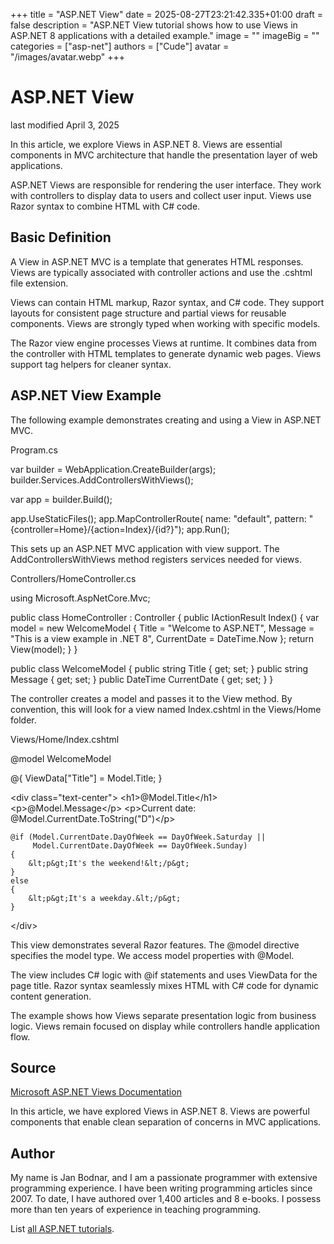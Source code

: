 +++
title = "ASP.NET View"
date = 2025-08-27T23:21:42.335+01:00
draft = false
description = "ASP.NET View tutorial shows how to use Views in ASP.NET 8 applications with a detailed example."
image = ""
imageBig = ""
categories = ["asp-net"]
authors = ["Cude"]
avatar = "/images/avatar.webp"
+++

# ASP.NET View

last modified April 3, 2025

In this article, we explore Views in ASP.NET 8. Views are essential components
in MVC architecture that handle the presentation layer of web applications.

ASP.NET Views are responsible for rendering the user interface. They work with
controllers to display data to users and collect user input. Views use Razor
syntax to combine HTML with C# code.

## Basic Definition

A View in ASP.NET MVC is a template that generates HTML responses. Views are
typically associated with controller actions and use the .cshtml file extension.

Views can contain HTML markup, Razor syntax, and C# code. They support layouts
for consistent page structure and partial views for reusable components. Views
are strongly typed when working with specific models.

The Razor view engine processes Views at runtime. It combines data from the
controller with HTML templates to generate dynamic web pages. Views support
tag helpers for cleaner syntax.

## ASP.NET View Example

The following example demonstrates creating and using a View in ASP.NET MVC.

Program.cs
  

var builder = WebApplication.CreateBuilder(args);
builder.Services.AddControllersWithViews();

var app = builder.Build();

app.UseStaticFiles();
app.MapControllerRoute(
    name: "default",
    pattern: "{controller=Home}/{action=Index}/{id?}");
app.Run();

This sets up an ASP.NET MVC application with view support. The
AddControllersWithViews method registers services needed for views.

Controllers/HomeController.cs
  

using Microsoft.AspNetCore.Mvc;

public class HomeController : Controller
{
    public IActionResult Index()
    {
        var model = new WelcomeModel
        {
            Title = "Welcome to ASP.NET",
            Message = "This is a view example in .NET 8",
            CurrentDate = DateTime.Now
        };
        return View(model);
    }
}

public class WelcomeModel
{
    public string Title { get; set; }
    public string Message { get; set; }
    public DateTime CurrentDate { get; set; }
}

The controller creates a model and passes it to the View method. By convention,
this will look for a view named Index.cshtml in the Views/Home folder.

Views/Home/Index.cshtml
  

@model WelcomeModel

@{
    ViewData["Title"] = Model.Title;
}

&lt;div class="text-center"&gt;
    &lt;h1&gt;@Model.Title&lt;/h1&gt;
    &lt;p&gt;@Model.Message&lt;/p&gt;
    &lt;p&gt;Current date: @Model.CurrentDate.ToString("D")&lt;/p&gt;
    
    @if (Model.CurrentDate.DayOfWeek == DayOfWeek.Saturday || 
         Model.CurrentDate.DayOfWeek == DayOfWeek.Sunday)
    {
        &lt;p&gt;It's the weekend!&lt;/p&gt;
    }
    else
    {
        &lt;p&gt;It's a weekday.&lt;/p&gt;
    }
&lt;/div&gt;

This view demonstrates several Razor features. The @model directive
specifies the model type. We access model properties with @Model.

The view includes C# logic with @if statements and uses ViewData
for the page title. Razor syntax seamlessly mixes HTML with C# code for dynamic
content generation.

The example shows how Views separate presentation logic from business logic.
Views remain focused on display while controllers handle application flow.

## Source

[Microsoft ASP.NET Views Documentation](https://learn.microsoft.com/en-us/aspnet/core/mvc/views/overview?view=aspnetcore-8.0)

In this article, we have explored Views in ASP.NET 8. Views are powerful
components that enable clean separation of concerns in MVC applications.

## Author

My name is Jan Bodnar, and I am a passionate programmer with extensive
programming experience. I have been writing programming articles since 2007.
To date, I have authored over 1,400 articles and 8 e-books. I possess more
than ten years of experience in teaching programming.

List [all ASP.NET tutorials](/all/#asp-net).